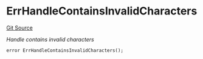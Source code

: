 # ErrHandleContainsInvalidCharacters
[Git Source](https://github.com/Crossbell-Box/Crossbell-Contracts/blob/d7930db5cd89d52737395aa81b0ec583ccadb80c/contracts/libraries/Error.sol)

*Handle contains invalid characters*


```solidity
error ErrHandleContainsInvalidCharacters();
```

